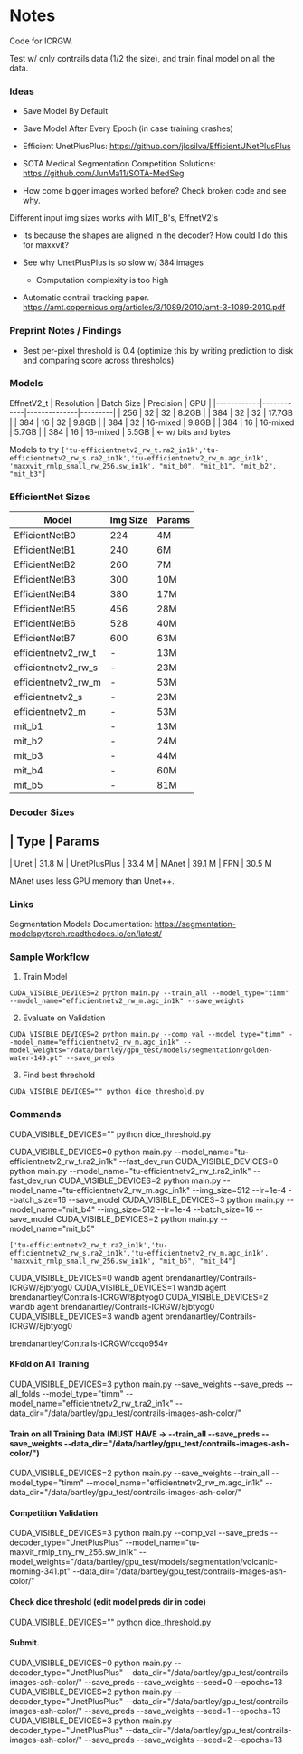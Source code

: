 # Notes

Code for ICRGW.

Test w/ only contrails data (1/2 the size), and train final model on all the data.

### Ideas

- Save Model By Default
- Save Model After Every Epoch (in case training crashes)


- Efficient UnetPlusPlus: https://github.com/jlcsilva/EfficientUNetPlusPlus
- SOTA Medical Segmentation Competition Solutions: https://github.com/JunMa11/SOTA-MedSeg
- How come bigger images worked before? Check broken code and see why.

Different input img sizes works with MIT_B's, EffnetV2's
- Its because the shapes are aligned in the decoder? How could I do this for maxxvit?

- See why UnetPlusPlus is so slow w/ 384 images
    - Computation complexity is too high

- Automatic contrail tracking paper. https://amt.copernicus.org/articles/3/1089/2010/amt-3-1089-2010.pdf

### Preprint Notes / Findings

- Best per-pixel threshold is 0.4 (optimize this by writing prediction to disk and comparing score across thresholds)

### Models

EffnetV2_t
| Resolution | Batch Size | Precision    | GPU     |
|------------|------------|--------------|---------|
| 256        | 32         | 32           | 8.2GB   |
| 384        | 32         | 32           | 17.7GB  |
| 384        | 16         | 32           | 9.8GB   |
| 384        | 32         | 16-mixed     | 9.8GB   |
| 384        | 16         | 16-mixed     | 5.7GB   |
| 384        | 16         | 16-mixed     | 5.5GB   | <- w/ bits and bytes


Models to try
`['tu-efficientnetv2_rw_t.ra2_in1k','tu-efficientnetv2_rw_s.ra2_in1k','tu-efficientnetv2_rw_m.agc_in1k', 'maxxvit_rmlp_small_rw_256.sw_in1k', "mit_b0", "mit_b1", "mit_b2", "mit_b3"]`


### EfficientNet Sizes

| Model                | Img Size | Params |
|----------------------|----------|--------|
| EfficientNetB0       | 224      | 4M     |
| EfficientNetB1       | 240      | 6M     |
| EfficientNetB2       | 260      | 7M     |
| EfficientNetB3       | 300      | 10M    |
| EfficientNetB4       | 380      | 17M    |
| EfficientNetB5       | 456      | 28M    |
| EfficientNetB6       | 528      | 40M    |
| EfficientNetB7       | 600      | 63M    |
| efficientnetv2_rw_t  | -        | 13M    |
| efficientnetv2_rw_s  | -        | 23M    |
| efficientnetv2_rw_m  | -        | 53M    |
| efficientnetv2_s     | -        | 23M    |
| efficientnetv2_m     | -        | 53M    |
| mit_b1               | -        | 13M    |
| mit_b2               | -        | 24M    |
| mit_b3               | -        | 44M    |
| mit_b4               | -        | 60M    |
| mit_b5               | -        | 81M    |

### Decoder Sizes

| Type       | Params
---------------------------
| Unet         | 31.8 M
| UnetPlusPlus | 33.4 M
| MAnet        | 39.1 M
| FPN          | 30.5 M

MAnet uses less GPU memory than Unet++.

### Links

Segmentation Models Documentation: https://segmentation-modelspytorch.readthedocs.io/en/latest/


### Sample Workflow

1. Train Model

`CUDA_VISIBLE_DEVICES=2 python main.py --train_all --model_type="timm" --model_name="efficientnetv2_rw_m.agc_in1k" --save_weights`

2. Evaluate on Validation

`CUDA_VISIBLE_DEVICES=2 python main.py --comp_val --model_type="timm" --model_name="efficientnetv2_rw_m.agc_in1k" --model_weights="/data/bartley/gpu_test/models/segmentation/golden-water-149.pt" --save_preds`

3. Find best threshold

`CUDA_VISIBLE_DEVICES="" python dice_threshold.py`

### Commands

CUDA_VISIBLE_DEVICES="" python dice_threshold.py

CUDA_VISIBLE_DEVICES=0 python main.py --model_name="tu-efficientnetv2_rw_t.ra2_in1k" --fast_dev_run
CUDA_VISIBLE_DEVICES=0 python main.py --model_name="tu-efficientnetv2_rw_t.ra2_in1k" --fast_dev_run
CUDA_VISIBLE_DEVICES=2 python main.py --model_name="tu-efficientnetv2_rw_m.agc_in1k" --img_size=512 --lr=1e-4 --batch_size=16 --save_model
CUDA_VISIBLE_DEVICES=3 python main.py --model_name="mit_b4" --img_size=512 --lr=1e-4 --batch_size=16 --save_model
CUDA_VISIBLE_DEVICES=2 python main.py --model_name="mit_b5"


`['tu-efficientnetv2_rw_t.ra2_in1k','tu-efficientnetv2_rw_s.ra2_in1k','tu-efficientnetv2_rw_m.agc_in1k', 'maxxvit_rmlp_small_rw_256.sw_in1k', "mit_b5", "mit_b4"]`


CUDA_VISIBLE_DEVICES=0 wandb agent brendanartley/Contrails-ICRGW/8jbtyog0
CUDA_VISIBLE_DEVICES=1 wandb agent brendanartley/Contrails-ICRGW/8jbtyog0
CUDA_VISIBLE_DEVICES=2 wandb agent brendanartley/Contrails-ICRGW/8jbtyog0
CUDA_VISIBLE_DEVICES=3 wandb agent brendanartley/Contrails-ICRGW/8jbtyog0

brendanartley/Contrails-ICRGW/ccqo954v

#### KFold on All Training
CUDA_VISIBLE_DEVICES=3 python main.py --save_weights --save_preds --all_folds --model_type="timm" --model_name="efficientnetv2_rw_t.ra2_in1k" --data_dir="/data/bartley/gpu_test/contrails-images-ash-color/"

#### Train on all Training Data (MUST HAVE -> --train_all --save_preds --save_weights --data_dir="/data/bartley/gpu_test/contrails-images-ash-color/")
CUDA_VISIBLE_DEVICES=2 python main.py --save_weights --train_all --model_type="timm" --model_name="efficientnetv2_rw_m.agc_in1k" --data_dir="/data/bartley/gpu_test/contrails-images-ash-color/"

#### Competition Validation
CUDA_VISIBLE_DEVICES=3 python main.py --comp_val --save_preds --decoder_type="UnetPlusPlus" --model_name="tu-maxvit_rmlp_tiny_rw_256.sw_in1k" --model_weights="/data/bartley/gpu_test/models/segmentation/volcanic-morning-341.pt" --data_dir="/data/bartley/gpu_test/contrails-images-ash-color/"

#### Check dice threshold (edit model preds dir in code)
CUDA_VISIBLE_DEVICES="" python dice_threshold.py

#### Submit.

CUDA_VISIBLE_DEVICES=0 python main.py --decoder_type="UnetPlusPlus" --data_dir="/data/bartley/gpu_test/contrails-images-ash-color/" --save_preds --save_weights --seed=0 --epochs=13
CUDA_VISIBLE_DEVICES=2 python main.py --decoder_type="UnetPlusPlus" --data_dir="/data/bartley/gpu_test/contrails-images-ash-color/" --save_preds --save_weights --seed=1 --epochs=13
CUDA_VISIBLE_DEVICES=3 python main.py --decoder_type="UnetPlusPlus" --data_dir="/data/bartley/gpu_test/contrails-images-ash-color/" --save_preds --save_weights --seed=2 --epochs=13